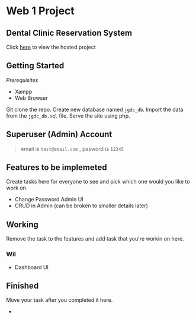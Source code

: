 # Web 1 Project

## Dental Clinic Reservation System

Click [here](https://jgalangdentalclinic.000webhostapp.com/) to view the hosted project

## Getting Started

_Prerequisites_

- Xampp
- Web Browser

Git clone the repo. Create new database named `jgdc_db`. Import the data from the `jgdc_db.sql` file. Serve the site using php.

## Superuser (Admin) Account

> email is `test@email.com` , pasword is `12345`

## Features to be implemeted

Create tasks here for everyone to see and pick which one would you like to work on.

- Change Password Admin UI
- CRUD in Admin (can be broken to smaller details later)

## Working

Remove the task to the features and add task that you're workin on here.

### Wil

- Dashboard UI

## Finished

Move your task after you completed it here.

-
